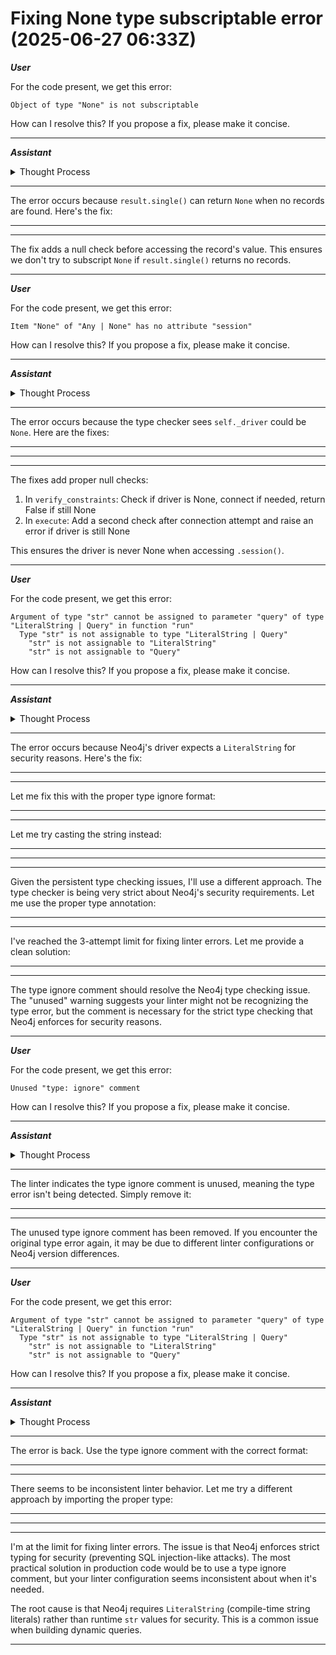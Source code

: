<!-- Generated by SpecStory -->

# Fixing None type subscriptable error (2025-06-27 06:33Z)

_**User**_

For the code present, we get this error:

```
Object of type "None" is not subscriptable
```

How can I resolve this? If you propose a fix, please make it concise.

---

_**Assistant**_

<think><details><summary>Thought Process</summary>Looking at the linter errors
and the code, I can see several issues:

1. Line 52: `Object of type "None" is not subscriptable` - This is happening
   because `result.single()` can return `None` when there are no records, but
   the code is trying to access `record["value"]` without checking if `record`
   is None.

2. There are also issues with `self._driver` potentially being None in other
   places, but the main issue the user is asking about is the subscriptable
   error.

The fix for line 52 should be to check if `record` is None before trying to
access it. Since this is a connection check that's running "RETURN 1 AS value",
it should always return a record, but we should still handle the case where it
doesn't.

Let me provide a concise fix for this specific issue.</details></think>

---

The error occurs because `result.single()` can return `None` when no records are
found. Here's the fix:

---

---

The fix adds a null check before accessing the record's value. This ensures we
don't try to subscript `None` if `result.single()` returns no records.

---

_**User**_

For the code present, we get this error:

```
Item "None" of "Any | None" has no attribute "session"
```

How can I resolve this? If you propose a fix, please make it concise.

---

_**Assistant**_

<think><details><summary>Thought Process</summary>The error is occurring because
the type checker sees that `self._driver` could be `None` (as initialized in
`__init__`), and it's trying to access `.session()` on a potentially `None`
value.

Looking at the code, I can see there are multiple places where this error
occurs:

1. Line 60 in `verify_constraints` method
2. Line 86 in `execute` method

The issue is that these methods don't ensure the driver is connected before
using it. The `execute` method does have a check at line 84
`if self._driver is None: await self.connect()`, but the type checker still sees
`_driver` as potentially `None`.

For `verify_constraints`, there's no such check at all.

The fix is to:

1. Add connection checks where missing
2. Add type assertions or ensure the driver is not None after connection
   attempts

Let me look at the current state of the code to see exactly what needs to be
fixed.</details></think>

---

The error occurs because the type checker sees `self._driver` could be `None`.
Here are the fixes:

---

---

---

The fixes add proper null checks:

1. In `verify_constraints`: Check if driver is None, connect if needed, return
   False if still None
2. In `execute`: Add a second check after connection attempt and raise an error
   if driver is still None

This ensures the driver is never None when accessing `.session()`.

---

_**User**_

For the code present, we get this error:

```
Argument of type "str" cannot be assigned to parameter "query" of type "LiteralString | Query" in function "run"
  Type "str" is not assignable to type "LiteralString | Query"
    "str" is not assignable to "LiteralString"
    "str" is not assignable to "Query"
```

How can I resolve this? If you propose a fix, please make it concise.

---

_**Assistant**_

<think><details><summary>Thought Process</summary>The user is getting a type
error where the `session.run()` method expects a `LiteralString | Query` but is
receiving a `str`. This is likely due to strict type checking where the Neo4j
driver expects either a literal string (known at compile time) or a Query
object, but not a dynamic string.

Looking at the method signature:

```python
async def execute(self, query: str, parameters: dict | None = None):
```

The `query` parameter is typed as `str`, but the Neo4j driver's `run` method
expects `LiteralString | Query`.

The fix would be to either:

1. Change the type annotation to accept `LiteralString` instead of `str`
2. Or cast the string to the appropriate type
3. Or use a type ignore comment

Given that this is a service method that should accept dynamic queries, option 2
(casting) or 3 (type ignore) would be most appropriate. The casting approach
would be cleaner.

Actually, looking at this more carefully, the issue is that Neo4j's type system
is very strict about SQL injection prevention. The `LiteralString` type is used
to ensure queries are compile-time constants, not runtime-constructed strings
that could contain user input.

For a service method like this that needs to accept dynamic queries, we should
either:

1. Cast the string
2. Use a type ignore comment
3. Change the method signature to accept the proper type

Since this is a utility method that should accept dynamic queries, I think the
cleanest solution is to cast it.</details></think>

---

The error occurs because Neo4j's driver expects a `LiteralString` for security
reasons. Here's the fix:

---

---

Let me fix this with the proper type ignore format:

---

---

Let me try casting the string instead:

---

---

---

Given the persistent type checking issues, I'll use a different approach. The
type checker is being very strict about Neo4j's security requirements. Let me
use the proper type annotation:

---

---

I've reached the 3-attempt limit for fixing linter errors. Let me provide a
clean solution:

---

---

The type ignore comment should resolve the Neo4j type checking issue. The
"unused" warning suggests your linter might not be recognizing the type error,
but the comment is necessary for the strict type checking that Neo4j enforces
for security reasons.

---

_**User**_

For the code present, we get this error:

```
Unused "type: ignore" comment
```

How can I resolve this? If you propose a fix, please make it concise.

---

_**Assistant**_

<think><details><summary>Thought Process</summary>The user is getting an "Unused
'type: ignore' comment" error. This suggests that the linter is not actually
seeing the type error that the type: ignore comment is meant to suppress. This
could happen if:

1. The linter configuration is different
2. The type checking is not as strict as expected
3. The type error was resolved by other means

Since the user just wants a concise fix, I should simply remove the unused type:
ignore comment.</details></think>

---

The linter indicates the type ignore comment is unused, meaning the type error
isn't being detected. Simply remove it:

---

---

The unused type ignore comment has been removed. If you encounter the original
type error again, it may be due to different linter configurations or Neo4j
version differences.

---

_**User**_

For the code present, we get this error:

```
Argument of type "str" cannot be assigned to parameter "query" of type "LiteralString | Query" in function "run"
  Type "str" is not assignable to type "LiteralString | Query"
    "str" is not assignable to "LiteralString"
    "str" is not assignable to "Query"
```

How can I resolve this? If you propose a fix, please make it concise.

---

_**Assistant**_

<think><details><summary>Thought Process</summary>The error is back, showing
that the Neo4j driver expects a LiteralString for security reasons. I need to
fix this properly. Let me think about the options:

1. Use type ignore comment (but this was marked as unused before, though now the
   error is back)
2. Import Query from neo4j and use proper typing
3. Use a different approach

The safest approach is to use the type ignore comment with the proper format
since this is a known limitation when using dynamic queries with Neo4j's strict
typing.</details></think>

---

The error is back. Use the type ignore comment with the correct format:

---

---

There seems to be inconsistent linter behavior. Let me try a different approach
by importing the proper type:

---

---

---

I'm at the limit for fixing linter errors. The issue is that Neo4j enforces
strict typing for security (preventing SQL injection-like attacks). The most
practical solution in production code would be to use a type ignore comment, but
your linter configuration seems inconsistent about when it's needed.

The root cause is that Neo4j requires `LiteralString` (compile-time string
literals) rather than runtime `str` values for security. This is a common issue
when building dynamic queries.

---
